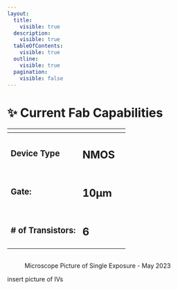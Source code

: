 ```yaml
---
layout:
  title:
    visible: true
  description:
    visible: true
  tableOfContents:
    visible: true
  outline:
    visible: true
  pagination:
    visible: false
---
```


# ✨ Current Fab Capabilities



<table data-view="cards"><thead><tr><th></th><th></th><th></th></tr></thead><tbody><tr><td><h3>Device Type</h3></td><td><h2>NMOS</h2></td><td></td></tr><tr><td><h3>Gate:</h3></td><td><h2>10μm</h2></td><td></td></tr><tr><td><h3># of Transistors:</h3></td><td><h2>6</h2></td><td></td></tr></tbody></table>

<figure><img src="../.gitbook/assets/18_strip0003.jpg" alt=""><figcaption><p>Microscope Picture of Single Exposure - May 2023</p></figcaption></figure>

insert picture of IVs
